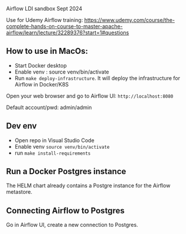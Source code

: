 Airflow LDI sandbox Sept 2024

Use for Udemy Airflow training: https://www.udemy.com/course/the-complete-hands-on-course-to-master-apache-airflow/learn/lecture/32289376?start=1#questions

## How to use in MacOs:
- Start Docker desktop 
- Enable venv : source venv/bin/activate
- Run `make deploy-infrastructure`. It will deploy the infrastructure for Airflow in Docker/K8S

Open your web browser and go to Airflow UI: `http://localhost:8080`

Default account/pwd: admin/admin

## Dev env
- Open repo in Visual Studio Code
- Enable venv `source venv/bin/activate`
- run `make install-requirements` 


## Run a Docker Postgres instance
The HELM chart already contains a Postgre instance for the Airflow metastore.

## Connecting Airflow to Postgres
Go in Airflow UI, create a new connection to Postgres.

